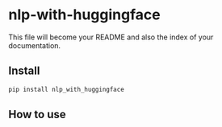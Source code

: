 nlp-with-huggingface
================

<!-- WARNING: THIS FILE WAS AUTOGENERATED! DO NOT EDIT! -->

This file will become your README and also the index of your
documentation.

## Install

``` sh
pip install nlp_with_huggingface
```

## How to use
